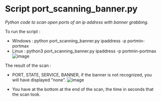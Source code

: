 # Script port_scanning_banner.py

_Python code to scan open ports of an ip address with banner grabbing._

To run the script :
- Windows : python port_scanning_banner.py ipaddress -p portmin-portmax
- Linux : python3 port_scanning_banner.py ipaddress -p portmin-portmax 
![image](https://user-images.githubusercontent.com/85711559/175503351-7b883a42-c998-49c9-8797-3d9092e9792e.png)


The result of the scan :
- PORT, STATE, SERVICE, BANNER, if the banner is not recognized, you will have displayed "none".
![image](https://user-images.githubusercontent.com/85711559/175503486-71e9fca3-0d84-42fb-a4be-7abde8164228.png)

- You have at the bottom at the end of the scan, the time in seconds that the scan took.
